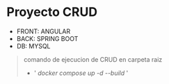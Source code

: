 # Proyecto CRUD 

- FRONT: ANGULAR
- BACK: SPRING BOOT
- DB: MYSQL


>comando de ejecucion de CRUD en carpeta raiz
> + ' *docker compose up -d --build* '